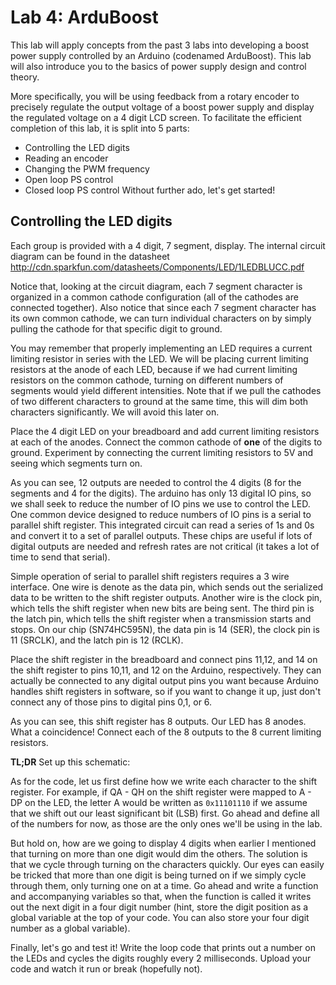 # Lab 4: ArduBoost
This lab will apply concepts from the past 3 labs into developing a boost power supply controlled by an Arduino (codenamed ArduBoost).  This lab will also introduce you to the basics of power supply design and control theory.

More specifically, you will be using feedback from a rotary encoder to precisely regulate the output voltage of a boost power supply and display the regulated voltage on a 4 digit LCD screen.
To facilitate the efficient completion of this lab, it is split into 5 parts:
- Controlling the LED digits
- Reading an encoder
- Changing the PWM frequency
- Open loop PS control
- Closed loop PS control
Without further ado, let's get started!

## Controlling the LED digits
Each group is provided with a 4 digit, 7 segment, display.  The internal circuit diagram can be found in the datasheet http://cdn.sparkfun.com/datasheets/Components/LED/1LEDBLUCC.pdf

Notice that, looking at the circuit diagram, each 7 segment character is organized in a common cathode configuration (all of the cathodes are connected together).  Also notice that since each 7 segment character has its own common cathode, we can turn individual characters on by simply pulling the cathode for that specific digit to ground.  

You may remember that properly implementing an LED requires a current limiting resistor in series with the LED.  We will be placing current limiting resistors at the anode of each LED, because if we had current limiting resistors on the common cathode, turning on different numbers of segments would yield different intensities.  Note that if we pull the cathodes of two different characters to ground at the same time, this will dim both characters significantly.  We will avoid this later on.

Place the 4 digit LED on your breadboard and add current limiting resistors at each of the anodes.  Connect the common cathode of <b>one</b> of the digits to ground.  Experiment by connecting the current limiting resistors to 5V and seeing which segments turn on.

As you can see, 12 outputs are needed to control the 4 digits (8 for the segments and 4 for the digits).  The arduino has only 13 digital IO pins, so we shall seek to reduce the number of IO pins we use to control the LED.  One common device designed to reduce numbers of IO pins is a serial to parallel shift register.  This integrated circuit can read a series of 1s and 0s and convert it to a set of parallel outputs.  These chips are useful if lots of digital outputs are needed and refresh rates are not critical (it takes a lot of time to send that serial).

Simple operation of serial to parallel shift registers requires a 3 wire interface.  One wire is denote as the data pin, which sends out the serialized data to be written to the shift register outputs.  Another wire is the clock pin, which tells the shift register when new bits are being sent.  The third pin is the latch pin, which tells the shift register when a transmission starts and stops.  On our chip (SN74HC595N), the data pin is 14 (SER), the clock pin is 11 (SRCLK), and the latch pin is 12 (RCLK).

Place the shift register in the breadboard and connect pins 11,12, and 14 on the shift register to pins 10,11, and 12 on the Arduino, respectively.  They can actually be connected to any digital output pins you want because Arduino handles shift registers in software, so if you want to change it up, just don't connect any of those pins to digital pins 0,1, or 6.  

As you can see, this shift register has 8 outputs.  Our LED has 8 anodes.  What a coincidence!  Connect each of the 8 outputs to the 8 current limiting resistors.

<b>TL;DR</b> Set up this schematic: 

As for the code, let us first define how we write each character to the shift register.  For example, if QA - QH on the shift register were mapped to A - DP on the LED, the letter A would be written as <code>0x11101110</code> if we assume that we shift out our least significant bit (LSB) first.  Go ahead and define all of the numbers for now, as those are the only ones we'll be using in the lab.

But hold on, how are we going to display 4 digits when earlier I mentioned that turning on more than one digit would dim the others.  The solution is that we cycle through turning on the characters quickly.  Our eyes can easily be tricked that more than one digit is being turned on if we simply cycle through them, only turning one on at a time.  Go ahead and write a function and accompanying variables so that, when the function is called it writes out the next digit in a four digit number (hint, store the digit position as a global variable at the top of your code.  You can also store your four digit number as a global variable).

Finally, let's go and test it!  Write the loop code that prints out a number on the LEDs and cycles the digits roughly every 2 milliseconds.  Upload your code and watch it run or break (hopefully not).  
